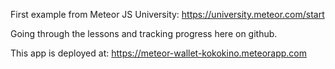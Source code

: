 First example from Meteor JS University:
https://university.meteor.com/start

Going through the lessons and tracking progress here on github. 

This app is deployed at: https://meteor-wallet-kokokino.meteorapp.com